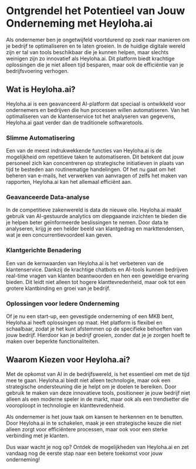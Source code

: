# Ontgrendel het Potentieel van Jouw Onderneming met Heyloha.ai

Als ondernemer ben je ongetwijfeld voortdurend op zoek naar manieren om je bedrijf te optimaliseren en te laten groeien. In de huidige digitale wereld zijn er tal van tools beschikbaar die je kunnen helpen, maar slechts weinigen zijn zo innovatief als Heyloha.ai. Dit platform biedt krachtige oplossingen die je niet alleen tijd besparen, maar ook de efficiëntie van je bedrijfsvoering verhogen.

## Wat is Heyloha.ai?
Heyloha.ai is een geavanceerd AI-platform dat speciaal is ontwikkeld voor ondernemers en bedrijven die hun processen willen automatiseren. Van het optimaliseren van de klantenservice tot het analyseren van gegevens, Heyloha.ai gaat verder dan de traditionele softwaretools. 

### Slimme Automatisering
Een van de meest indrukwekkende functies van Heyloha.ai is de mogelijkheid om repetitieve taken te automatiseren. Dit betekent dat jouw personeel zich kan concentreren op strategische initiatieven in plaats van tijd te besteden aan routinematige handelingen. Of het nu gaat om het beheren van e-mails, het verwerken van aanvragen of zelfs het maken van rapporten, Heyloha.ai kan het allemaal efficiënt aan. 

### Geavanceerde Data-analyse
In de competitieve zakenwereld is data de nieuwe olie. Heyloha.ai maakt gebruik van AI-gestuurde analytics om diepgaande inzichten te bieden die je helpen beter geïnformeerde beslissingen te nemen. Door data te analyseren, krijg je een helder beeld van klantgedrag en markttendensen, wat je een concurrentievoordeel kan geven. 

### Klantgerichte Benadering
Een van de kernwaarden van Heyloha.ai is het verbeteren van de klantenservice. Dankzij de krachtige chatbots en AI-tools kunnen bedrijven real-time vragen van klanten beantwoorden en hen een geweldige ervaring bieden. Dit leidt niet alleen tot hogere klanttevredenheid, maar ook tot een grotere klantbinding en groei van je bedrijf.

### Oplossingen voor Iedere Onderneming
Of je nu een start-up, een gevestigde onderneming of een MKB bent, Heyloha.ai heeft oplossingen op maat. Het platform is flexibel en schaalbaar, zodat je het kunt afstemmen op de specifieke behoeften van jouw bedrijf. Hierdoor kan je bedrijf groeien, zonder dat je je zorgen hoeft te maken over beperkte functionaliteiten. 

## Waarom Kiezen voor Heyloha.ai?
Met de opkomst van AI in de bedrijfswereld, is het essentieel om met de tijd mee te gaan. Heyloha.ai biedt niet alleen technologie, maar ook een strategische ondersteuning die je helpt om je doelen te bereiken. Door gebruik te maken van deze innovatieve tools, positioneer je jouw bedrijf niet alleen als een moderne speler in de markt, maar ook als een trendsetter die vooroploopt in technologie en klanttevredenheid.

Als ondernemer is het jouw taak om kansen te herkennen en te benutten. Door Heyloha.ai in te schakelen, maak je een strategische keuze die niet alleen zorgt voor efficiëntere processen, maar ook voor een sterke verbinding met je klanten. 

Dus waar wacht je nog op? Ontdek de mogelijkheden van Heyloha.ai en zet vandaag nog de eerste stap naar een betere toekomst voor jouw onderneming!